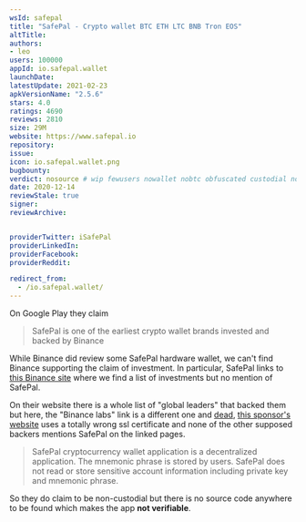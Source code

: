 ```yaml
---
wsId: safepal
title: "SafePal - Crypto wallet BTC ETH LTC BNB Tron EOS"
altTitle: 
authors:
- leo
users: 100000
appId: io.safepal.wallet
launchDate: 
latestUpdate: 2021-02-23
apkVersionName: "2.5.6"
stars: 4.0
ratings: 4690
reviews: 2810
size: 29M
website: https://www.safepal.io
repository: 
issue: 
icon: io.safepal.wallet.png
bugbounty: 
verdict: nosource # wip fewusers nowallet nobtc obfuscated custodial nosource nonverifiable reproducible bounty defunct
date: 2020-12-14
reviewStale: true
signer: 
reviewArchive:


providerTwitter: iSafePal
providerLinkedIn: 
providerFacebook: 
providerReddit: 

redirect_from:
  - /io.safepal.wallet/
---
```



On Google Play they claim

> SafePal is one of the earliest crypto wallet brands invested and backed by
  Binance

While Binance did review some SafePal hardware wallet, we can't find Binance
supporting the claim of investment. In particular, SafePal links to
[this Binance site](https://labs.binance.com/) where we find a list of
investments but no mention of SafePal.

On their website there is a whole list of "global leaders" that backed them but
here, the "Binance labs" link is a different one and
[dead](https://www.binancelabs.co/),
[this sponsor's website](https://bittemple.io/) uses a totally wrong ssl
certificate and none of the other supposed backers mentions SafePal on the
linked pages.

> SafePal cryptocurrency wallet application is a decentralized application.
  The mnemonic phrase is stored by users. SafePal does not read or store
  sensitive account information including private key and mnemonic phrase.

So they do claim to be non-custodial but there is no source code anywhere to be
found which makes the app **not verifiable**.
